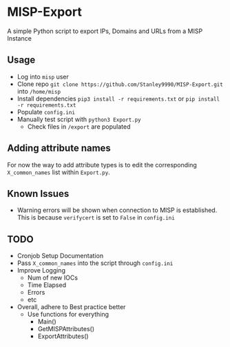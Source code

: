 # MISP-Export
A simple Python script to export IPs, Domains and URLs from a MISP Instance

## Usage
- Log into `misp` user
- Clone repo `git clone https://github.com/Stanley9990/MISP-Export.git` into `/home/misp`
- Install dependencies `pip3 install -r requirements.txt` or `pip install -r requirements.txt`
- Populate `config.ini`
- Manually test script with `python3 Export.py`
    - Check files in `/export` are populated

## Adding attribute names
For now the way to add attribute types is to edit the corresponding `X_common_names` list within `Export.py`.

## Known Issues
- Warning errors will be shown when connection to MISP is established. This is because `verifycert` is set to `False` in `config.ini`

## TODO
- Cronjob Setup Documentation
- Pass `X_common_names` into the script through `config.ini`
- Improve Logging
    - Num of new IOCs
    - Time Elapsed
    - Errors
    - etc
- Overall, adhere to Best practice better
    - Use functions for everything
        - Main()
        - GetMISPAttributes()
        - ExportAttributes()  

